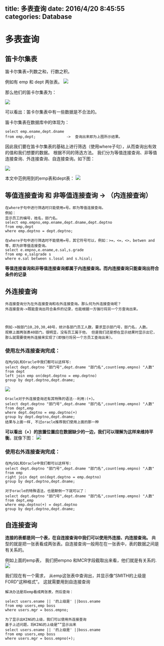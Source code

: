 title: 多表查询
date: 2016/4/20 8:45:55  
categories: Database
---


# 多表查询 #

## 笛卡尔集表 ##

笛卡尔集表=列数之和，行数之积。

例如有 emp 和 dept 两张表。
![](http://7xrbxa.com1.z0.glb.clouddn.com/Database-%E5%A4%9A%E8%A1%A8%E6%9F%A5%E8%AF%A21.png)

那么他们的笛卡尔集表为：

![](http://7xrbxa.com1.z0.glb.clouddn.com/Database-%E5%A4%9A%E8%A1%A8%E6%9F%A5%E8%AF%A22.png)

可以看出：笛卡尔集表中有一些数据是不合法的。

笛卡尔集表在数据库中的体现为：

	select emp.ename,dept.dname
	from emp,dept;              ->  查询出来即为上图所示结果。


因此我们要在笛卡尔集表的基础上进行筛选（使用where子句），从而查询出有效的值和我们想要的数据。
根据不同的筛选方法。 我们分为等值连接查询、非等值连接查询、外连接查询、自连接查询。如下图：

![](http://7xrbxa.com1.z0.glb.clouddn.com/Database-%E5%A4%9A%E8%A1%A8%E6%9F%A5%E8%AF%A23.JPG)


本文中范例用到的emp表和dept表：
![](http://7xrbxa.com1.z0.glb.clouddn.com/Database-%E5%A4%9A%E8%A1%A8%E6%9F%A5%E8%AF%A24.png)

## 等值连接查询 和 非等值连接查询 -> （内连接查询） ##
	在where子句中进行筛选时只能使用=号。即为等值连接查询。
	例如：
	显示员工的编号，姓名，部门名。
	select emp.empno,emp.ename,dept.dname,dept.deptno
	from emp,dept
	where emp.deptno = dept.deptno;
	
	在where子句中进行筛选时不能使用=号，其它符号可以，例如：>=，<=，<>，betwen and等，即为非等值连接查询。
	select e.empno,e.ename,e.sal,s.grade
	from emp e,salgrade s
	where e.sal between s.losal and s.hisal;

**等值连接查询和非等值连接查询都属于内连接查询。而内连接查询只能查询出符合条件的记录**

## 外连接查询 ##

	外连接查询分为左外连接查询和右外连接查询。那么何为外连接查询呢？
	外连接查询->既能查询出符合条件的记录，也能根据一方强行将另一个方查询出来。    
	
	
	
	例如->按部门10,20,30,40号，统计各部门员工人数，要求显示部门号，部门名，人数。
	观察上面两张表40部门，很明显，没有员工属于他， 但是我们还是想在显示结果时显示出它， 那么就需要使用外连接来实现了(即强行将另一个方员工查询出来)。

### 使用左外连接查询完成： ###
	在MySQL和Oracle中我们都可以这样写:
	select dept.deptno "部门号",dept.dname "部门名",count(emp.empno) "人数"
	from dept
	left join emp on(dept.deptno = emp.deptno)
	group by dept.deptno,dept.dname;

![](http://7xrbxa.com1.z0.glb.clouddn.com/Database-%E5%A4%9A%E8%A1%A8%E6%9F%A5%E8%AF%A25.png)


	Oracle对于外连接查询还有其特殊的语法--利用:(+)。
	select dept.deptno "部门号",dept.dname "部门名",count(emp.empno) "人数"
	from dept,emp
	where dept.deptno = emp.deptno(+) 
	group by dept.deptno,dept.dname;
	结果与上面一样, 不过oracle推荐我们使用上面的那一种

**可以看出（+）的放置位置应在数据缺少的一边，我们可以理解为这样来维持平衡**。就像下图：
![](http://7xrbxa.com1.z0.glb.clouddn.com/Database-%E5%A4%9A%E8%A1%A8%E6%9F%A5%E8%AF%A26.JPG)



### 使用右外连接查询完成： ###
	在MySQL和Oracle中我们都可以这样写:
	select dept.deptno "部门号",dept.dname "部门名",count(emp.empno) "人数"
	from emp
	right join dept on(dept.deptno = emp.deptno)
	group by dept.deptno,dept.dname;
	
	对于oracle的特殊语法，也是颠倒一下就可以了：
	select dept.deptno "部门号",dept.dname "部门名",count(emp.empno) "人数"
	from dept,emp
	where emp.deptno(+) = dept.deptno  
	group by dept.deptno,dept.dname;


## 自连接查询 ##

**连接的表都是同一个表，在自连接查询中我们可以使用外连接、内连接查询。**
典型的就是把一张表看成两张表。自连接查询一般用在在一张表中，表的数据之间是有关系的。

例如上面的emp表， 我们把empno 和MCR字段截取出来看，他们就是有关系的.
![](http://7xrbxa.com1.z0.glb.clouddn.com/Database-%E5%A4%9A%E8%A1%A8%E6%9F%A5%E8%AF%A27.png)

我们现在有一个需求， 从emp这张表中查询出，并显示像“SMITH的上级是FORD"这种格式”。
这就需要用到自连接查询

	解决办法是将emp看成两张表，然后查询：
	
	select users.ename || '的上级是' ||boss.ename
	from emp users,emp boss
	where users.mgr = boss.empno;
	
	为了显示出KING的上级，我们可以使用外连接查询
	基于上述问题，将KING的上级是“”显示出来
	select users.ename || '的上级是' ||boss.ename
	from emp users,emp boss
	where users.mgr = boss.empno(+);